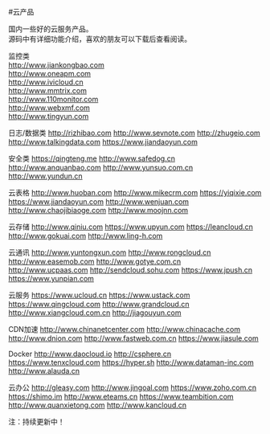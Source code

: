#云产品

国内一些好的云服务产品。</br>
源码中有详细功能介绍，喜欢的朋友可以下载后查看阅读。</br>

监控类</br>
http://www.jiankongbao.com</br>
http://www.oneapm.com</br>
http://www.ivicloud.cn</br>
http://www.mmtrix.com</br>
http://www.110monitor.com</br>
http://www.webxmf.com</br>
http://www.tingyun.com</br>

日志/数据类
http://rizhibao.com
http://www.sevnote.com
http://zhugeio.com
http://www.talkingdata.com
https://www.jiandaoyun.com

安全类
https://qingteng.me
http://www.safedog.cn
http://www.anquanbao.com
http://www.yunsuo.com.cn
http://www.yundun.cn

云表格
http://www.huoban.com
http://www.mikecrm.com
https://yiqixie.com
https://www.jiandaoyun.com
http://www.wenjuan.com
http://www.chaojibiaoge.com
http://www.moojnn.com

云存储
http://www.qiniu.com
https://www.upyun.com
https://leancloud.cn
http://www.gokuai.com
http://www.ling-h.com

云通讯
http://www.yuntongxun.com
http://www.rongcloud.cn
http://www.easemob.com
http://www.gotye.com.cn
http://www.ucpaas.com
http://sendcloud.sohu.com
https://www.jpush.cn
https://www.yunpian.com

云服务
https://www.ucloud.cn
https://www.ustack.com
https://www.qingcloud.com
http://www.grandcloud.cn
http://www.xiangcloud.com.cn
http://jiagouyun.com

CDN加速
http://www.chinanetcenter.com
http://www.chinacache.com
http://www.dnion.com
http://www.fastweb.com.cn
https://www.jiasule.com

Docker
http://www.daocloud.io
http://csphere.cn
https://www.tenxcloud.com
https://hyper.sh
http://www.dataman-inc.com
http://www.alauda.cn

云办公
http://gleasy.com
http://www.jingoal.com
https://www.zoho.com.cn
https://shimo.im
http://www.eteams.cn
https://www.teambition.com
http://www.quanxietong.com
http://www.kancloud.cn

注：持续更新中！
